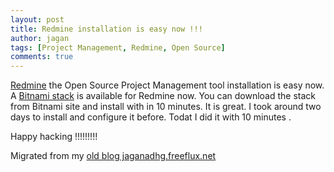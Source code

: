 ```yaml
---
layout: post
title: Redmine installation is easy now !!!
author: jagan
tags: [Project Management, Redmine, Open Source]
comments: true
---
```

 [Redmine](http://www.redmine.org/) the Open Source Project Management tool installation is easy now. A [Bitnami stack](http://bitnami.org/stack/redmine) is available for Redmine now. You can download the stack from Bitnami site and install with in 10 minutes. It is great. I took around two days to install and configure it before. Todat I did it with 10 minutes .

Happy hacking !!!!!!!!!


Migrated from my [old blog jaganadhg.freeflux.net](https://web.archive.org/web/20160323193721/http://jaganadhg.freeflux.net/blog)
